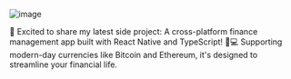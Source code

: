 ![image](https://github.com/user-attachments/assets/802e6cbd-9b3f-40ff-b8a1-b9dd3819a77d)



🚀 Excited to share my latest side project: A cross-platform finance management app built with React Native and TypeScript! 💼💻 Supporting modern-day currencies like Bitcoin and Ethereum, it's designed to streamline your financial life.
